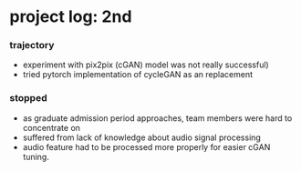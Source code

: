 # project log: 2nd
### trajectory
- experiment with pix2pix (cGAN) model was not really successful)
- tried pytorch implementation of cycleGAN as an replacement
### stopped
- as graduate admission period approaches, team members were hard to concentrate on 
- suffered from lack of knowledge about audio signal processing
- audio feature had to be processed more properly for easier cGAN tuning. 
